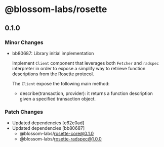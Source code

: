 # @blossom-labs/rosette

## 0.1.0

### Minor Changes

- bb80687: Library initial implementation

  Implement `Client` component that leverages both `Fetcher` and `radspec` interpreter in order to expose a simplify way to retrieve function descriptions from the Rosette protocol.

  The `Client` expose the following main method:

  - describe(transaction, provider): it returns a function description given a specified transaction object.

### Patch Changes

- Updated dependencies [e62e0ad]
- Updated dependencies [bb80687]
  - @blossom-labs/rosette-core@0.1.0
  - @blossom-labs/rosette-radspec@1.0.0
